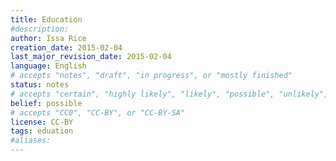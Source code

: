 ```yaml
---
title: Education
#description: 
author: Issa Rice
creation_date: 2015-02-04
last_major_revision_date: 2015-02-04
language: English
# accepts "notes", "draft", "in progress", or "mostly finished"
status: notes
# accepts "certain", "highly likely", "likely", "possible", "unlikely", "highly unlikely", "remote", "impossible", "log", "emotional", or "fiction"
belief: possible
# accepts "CC0", "CC-BY", or "CC-BY-SA"
license: CC-BY
tags: eduation
#aliases: 
---
```



